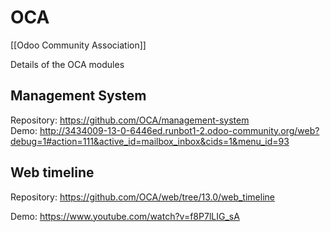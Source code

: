 # OCA
[[Odoo Community Association]]

Details of the OCA modules

## Management System

Repository: https://github.com/OCA/management-system  
Demo: http://3434009-13-0-6446ed.runbot1-2.odoo-community.org/web?debug=1#action=111&active_id=mailbox_inbox&cids=1&menu_id=93

## Web timeline

Repository: <https://github.com/OCA/web/tree/13.0/web_timeline>

Demo: <https://www.youtube.com/watch?v=f8P7lLIG_sA>
